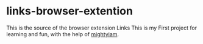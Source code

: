 # links-browser-extention

This is the source of the browser extension Links
This is my First project for learning and fun, with the help of [mightyiam](https://github.com/mightyiam).
